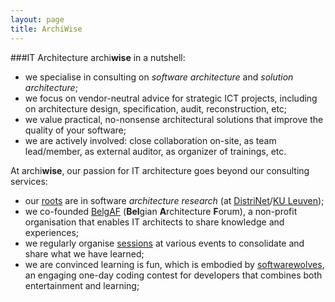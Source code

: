```yaml
---
layout: page
title: ArchiWise
---
```


###IT Architecture
<span class="archiwise">archi<b>wise</b></span> in a nutshell: 
- we specialise in consulting on <i>software architecture</i> and <i>solution architecture</i>;
- we focus on vendor-neutral advice for strategic ICT projects, including on architecture design, specification, audit, reconstruction, etc; 
- we value practical, no-nonsense architectural solutions that improve the quality of your software;
- we are actively involved: close collaboration on-site, as team lead/member, as external auditor, as organizer of trainings, etc.


At <span class="archiwise">archi<b>wise</b></span>, our passion for IT architecture goes beyond our consulting services:  
- our [roots](/about.html) are in software <i>architecture research</i> (at <a href="http://distrinet.cs.kuleuven.be/" target="_blank">DistriNet</a>/<a href="http://www.kuleuven.be/" target="_blank">KU Leuven</a>);
- we co-founded [BelgAF](http://www.belgaf.be) (<b>Bel</b>gian <b>A</b>rchitecture <b>F</b>orum), a non-profit organisation that enables IT architects to share knowledge and experiences;
- we regularly organise [sessions](/sessions.html) at various events to consolidate and share what we have learned;
- we are convinced learning is fun, which is embodied by [softwarewolves](http://www.softwarewolves.net), an engaging one-day coding contest for developers that combines both entertainment and learning;
